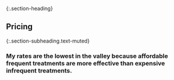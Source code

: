 ---
---
{:.section-heading}
## Pricing

{:.section-subheading.text-muted}
### My rates are the lowest in the valley because affordable frequent treatments are more effective than expensive infrequent treatments.
